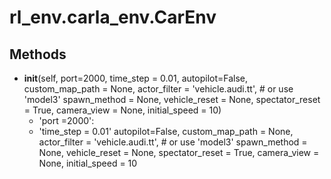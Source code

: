 # rl_env.carla_env.CarEnv

## Methods

- __init__(self, 
                 port=2000, time_step = 0.01, autopilot=False, 
                 custom_map_path = None, 
                 actor_filter    = 'vehicle.audi.tt', # or use 'model3' 
                 spawn_method    = None,
                 vehicle_reset   = None,
                 spectator_reset = True, 
                 camera_view     = None, 
                 initial_speed   = 10)
  - 'port =2000': 
  - 'time_step = 0.01' 
autopilot=False, 
custom_map_path = None,                  
actor_filter    = 'vehicle.audi.tt', # or use 'model3' 
spawn_method    = None,
vehicle_reset   = None,
spectator_reset = True, 
camera_view     = None, 
initial_speed   = 10




